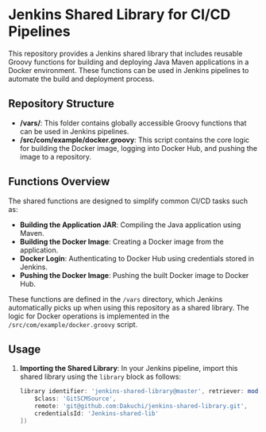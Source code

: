 # Jenkins Shared Library for CI/CD Pipelines

This repository provides a Jenkins shared library that includes reusable Groovy functions for building and deploying Java Maven applications in a Docker environment. These functions can be used in Jenkins pipelines to automate the build and deployment process.

## Repository Structure

- **/vars/**: This folder contains globally accessible Groovy functions that can be used in Jenkins pipelines.
- **/src/com/example/docker.groovy**: This script contains the core logic for building the Docker image, logging into Docker Hub, and pushing the image to a repository.

## Functions Overview

The shared functions are designed to simplify common CI/CD tasks such as:
- **Building the Application JAR**: Compiling the Java application using Maven.
- **Building the Docker Image**: Creating a Docker image from the application.
- **Docker Login**: Authenticating to Docker Hub using credentials stored in Jenkins.
- **Pushing the Docker Image**: Pushing the built Docker image to Docker Hub.

These functions are defined in the `/vars` directory, which Jenkins automatically picks up when using this repository as a shared library. The logic for Docker operations is implemented in the `/src/com/example/docker.groovy` script.

## Usage

1. **Importing the Shared Library**:
   In your Jenkins pipeline, import this shared library using the `library` block as follows:

   ```groovy
   library identifier: 'jenkins-shared-library@master', retriever: modernSCM([
       $class: 'GitSCMSource',
       remote: 'git@github.com:Dakuchi/jenkins-shared-library.git',
       credentialsId: 'Jenkins-shared-lib'
   ])

